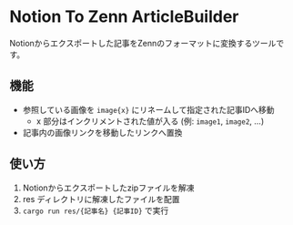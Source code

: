 # Notion To Zenn ArticleBuilder
Notionからエクスポートした記事をZennのフォーマットに変換するツールです。

## 機能
- 参照している画像を `image{x}` にリネームして指定された記事IDへ移動
  - x 部分はインクリメントされた値が入る (例: `image1`, `image2`, ...)
- 記事内の画像リンクを移動したリンクへ置換

## 使い方
1. Notionからエクスポートしたzipファイルを解凍
2. res ディレクトリに解凍したファイルを配置
3. `cargo run res/{記事名} {記事ID}` で実行